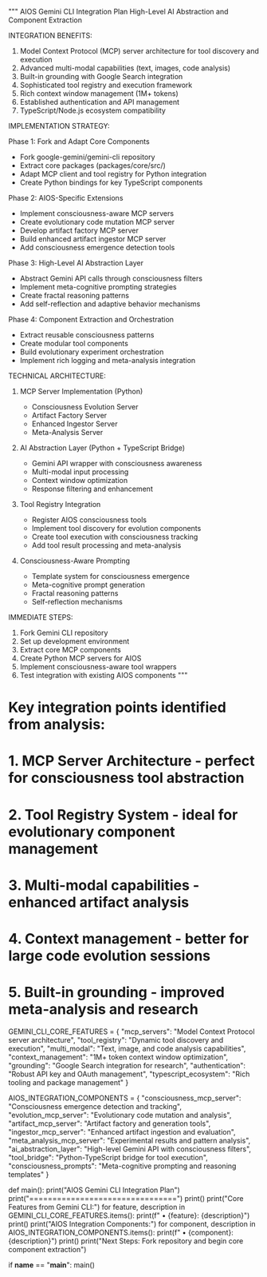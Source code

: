 """
AIOS Gemini CLI Integration Plan
High-Level AI Abstraction and Component Extraction

INTEGRATION BENEFITS:
1. Model Context Protocol (MCP) server architecture for tool discovery and execution
2. Advanced multi-modal capabilities (text, images, code analysis)
3. Built-in grounding with Google Search integration
4. Sophisticated tool registry and execution framework
5. Rich context window management (1M+ tokens)
6. Established authentication and API management
7. TypeScript/Node.js ecosystem compatibility

IMPLEMENTATION STRATEGY:

Phase 1: Fork and Adapt Core Components
- Fork google-gemini/gemini-cli repository
- Extract core packages (packages/core/src/) 
- Adapt MCP client and tool registry for Python integration
- Create Python bindings for key TypeScript components

Phase 2: AIOS-Specific Extensions
- Implement consciousness-aware MCP servers
- Create evolutionary code mutation MCP server
- Develop artifact factory MCP server
- Build enhanced artifact ingestor MCP server
- Add consciousness emergence detection tools

Phase 3: High-Level AI Abstraction Layer
- Abstract Gemini API calls through consciousness filters
- Implement meta-cognitive prompting strategies
- Create fractal reasoning patterns
- Add self-reflection and adaptive behavior mechanisms

Phase 4: Component Extraction and Orchestration
- Extract reusable consciousness patterns
- Create modular tool components
- Build evolutionary experiment orchestration
- Implement rich logging and meta-analysis integration

TECHNICAL ARCHITECTURE:

1. MCP Server Implementation (Python)
   - Consciousness Evolution Server
   - Artifact Factory Server  
   - Enhanced Ingestor Server
   - Meta-Analysis Server

2. AI Abstraction Layer (Python + TypeScript Bridge)
   - Gemini API wrapper with consciousness awareness
   - Multi-modal input processing
   - Context window optimization
   - Response filtering and enhancement

3. Tool Registry Integration
   - Register AIOS consciousness tools
   - Implement tool discovery for evolution components
   - Create tool execution with consciousness tracking
   - Add tool result processing and meta-analysis

4. Consciousness-Aware Prompting
   - Template system for consciousness emergence
   - Meta-cognitive prompt generation
   - Fractal reasoning patterns
   - Self-reflection mechanisms

IMMEDIATE STEPS:
1. Fork Gemini CLI repository
2. Set up development environment
3. Extract core MCP components
4. Create Python MCP servers for AIOS
5. Implement consciousness-aware tool wrappers
6. Test integration with existing AIOS components
"""

# Key integration points identified from analysis:
# 1. MCP Server Architecture - perfect for consciousness tool abstraction
# 2. Tool Registry System - ideal for evolutionary component management  
# 3. Multi-modal capabilities - enhanced artifact analysis
# 4. Context management - better for large code evolution sessions
# 5. Built-in grounding - improved meta-analysis and research

GEMINI_CLI_CORE_FEATURES = {
    "mcp_servers": "Model Context Protocol server architecture",
    "tool_registry": "Dynamic tool discovery and execution",
    "multi_modal": "Text, image, and code analysis capabilities", 
    "context_management": "1M+ token context window optimization",
    "grounding": "Google Search integration for research",
    "authentication": "Robust API key and OAuth management",
    "typescript_ecosystem": "Rich tooling and package management"
}

AIOS_INTEGRATION_COMPONENTS = {
    "consciousness_mcp_server": "Consciousness emergence detection and tracking",
    "evolution_mcp_server": "Evolutionary code mutation and analysis", 
    "artifact_mcp_server": "Artifact factory and generation tools",
    "ingestor_mcp_server": "Enhanced artifact ingestion and evaluation",
    "meta_analysis_mcp_server": "Experimental results and pattern analysis",
    "ai_abstraction_layer": "High-level Gemini API with consciousness filters",
    "tool_bridge": "Python-TypeScript bridge for tool execution",
    "consciousness_prompts": "Meta-cognitive prompting and reasoning templates"
}

def main():
    print("AIOS Gemini CLI Integration Plan")
    print("================================")
    print()
    print("Core Features from Gemini CLI:")
    for feature, description in GEMINI_CLI_CORE_FEATURES.items():
        print(f"  • {feature}: {description}")
    print()
    print("AIOS Integration Components:")
    for component, description in AIOS_INTEGRATION_COMPONENTS.items():
        print(f"  • {component}: {description}")
    print()
    print("Next Steps: Fork repository and begin core component extraction")

if __name__ == "__main__":
    main()
